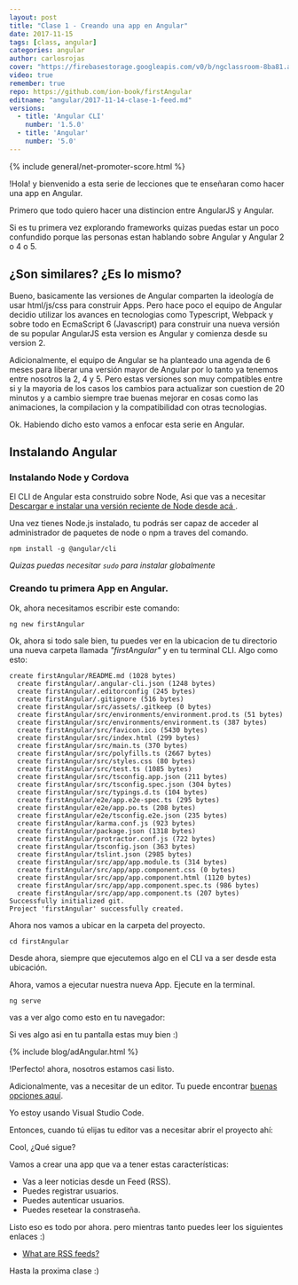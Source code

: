 ```yaml
---
layout: post
title: "Clase 1 - Creando una app en Angular"
date: 2017-11-15
tags: [class, angular]
categories: angular
author: carlosrojas
cover: "https://firebasestorage.googleapis.com/v0/b/ngclassroom-8ba81.appspot.com/o/posts%2F2017-11-14-clase-1-feed%2Fclase1.png?alt=media&token=bc1466ef-4358-49f9-9dc0-7e7c014feb54"
video: true
remember: true
repo: https://github.com/ion-book/firstAngular
editname: "angular/2017-11-14-clase-1-feed.md"
versions:
  - title: 'Angular CLI'
    number: '1.5.0'
  - title: 'Angular'
    number: '5.0'
---
```


<amp-img width="1024" height="512" layout="responsive" src="https://firebasestorage.googleapis.com/v0/b/ngclassroom-8ba81.appspot.com/o/posts%2F2017-11-14-clase-1-feed%2Fclase1.png?alt=media&token=bc1466ef-4358-49f9-9dc0-7e7c014feb54"></amp-img>

{% include general/net-promoter-score.html %} 

!Hola! y bienvenido a esta serie de lecciones que te enseñaran como hacer una app en Angular.

Primero que todo quiero hacer una distincion entre AngularJS y Angular.

Si es tu primera vez explorando frameworks quizas puedas estar un poco confundido porque las personas estan hablando sobre Angular y Angular 2 o 4 o 5.
<!--summary-->

## ¿Son similares? ¿Es lo mismo?

Bueno, basicamente las versiones de Angular comparten la ideología de usar html/js/css para construir Apps. Pero hace poco el equipo de Angular decidio utilizar los avances en tecnologias como Typescript, Webpack y sobre todo en EcmaScript 6 (Javascript) para construir una nueva versión de su popular AngularJS esta version es Angular y comienza desde su version 2. 

Adicionalmente, el equipo de Angular se ha planteado una agenda de 6 meses para liberar una versión mayor de Angular por lo tanto ya tenemos entre nosotros la 2, 4 y 5. Pero estas versiones son muy compatibles entre si y la mayoria de los casos los cambios para actualizar son cuestion de 20 minutos y a cambio siempre trae buenas mejorar en cosas como las animaciones, la compilacion y la compatibilidad con otras tecnologias.

Ok. Habiendo dicho esto vamos a enfocar esta serie en Angular.

## Instalando Angular

### Instalando Node y Cordova

El CLI de Angular esta construido sobre Node, Asi que vas a necesitar [ Descargar e instalar una versión reciente de Node desde acá ](https://nodejs.org/).

Una vez tienes Node.js instalado, tu podrás ser capaz de acceder al administrador de paquetes de node o npm a traves del comando.

```
npm install -g @angular/cli
```

*Quizas puedas necesitar `sudo` para instalar globalmente*


### Creando tu primera App en Angular.

Ok, ahora necesitamos escribir este comando:

```
ng new firstAngular
```

Ok, ahora si todo sale bien, tu puedes ver en la ubicacion de tu directorio una nueva carpeta llamada *"firstAngular"* y en tu terminal CLI. Algo como esto:

```
create firstAngular/README.md (1028 bytes)
  create firstAngular/.angular-cli.json (1248 bytes)
  create firstAngular/.editorconfig (245 bytes)
  create firstAngular/.gitignore (516 bytes)
  create firstAngular/src/assets/.gitkeep (0 bytes)
  create firstAngular/src/environments/environment.prod.ts (51 bytes)
  create firstAngular/src/environments/environment.ts (387 bytes)
  create firstAngular/src/favicon.ico (5430 bytes)
  create firstAngular/src/index.html (299 bytes)
  create firstAngular/src/main.ts (370 bytes)
  create firstAngular/src/polyfills.ts (2667 bytes)
  create firstAngular/src/styles.css (80 bytes)
  create firstAngular/src/test.ts (1085 bytes)
  create firstAngular/src/tsconfig.app.json (211 bytes)
  create firstAngular/src/tsconfig.spec.json (304 bytes)
  create firstAngular/src/typings.d.ts (104 bytes)
  create firstAngular/e2e/app.e2e-spec.ts (295 bytes)
  create firstAngular/e2e/app.po.ts (208 bytes)
  create firstAngular/e2e/tsconfig.e2e.json (235 bytes)
  create firstAngular/karma.conf.js (923 bytes)
  create firstAngular/package.json (1318 bytes)
  create firstAngular/protractor.conf.js (722 bytes)
  create firstAngular/tsconfig.json (363 bytes)
  create firstAngular/tslint.json (2985 bytes)
  create firstAngular/src/app/app.module.ts (314 bytes)
  create firstAngular/src/app/app.component.css (0 bytes)
  create firstAngular/src/app/app.component.html (1120 bytes)
  create firstAngular/src/app/app.component.spec.ts (986 bytes)
  create firstAngular/src/app/app.component.ts (207 bytes)
Successfully initialized git.
Project 'firstAngular' successfully created.

```

Ahora nos vamos a ubicar en la carpeta del proyecto.

```
cd firstAngular
```

Desde ahora, siempre que ejecutemos algo en el CLI va a ser desde esta ubicación.

Ahora, vamos a ejecutar nuestra nueva App. Ejecute en la terminal.

```
ng serve
```

vas a ver algo como esto en tu navegador:

<amp-img width="858" height="495" layout="responsive" src="https://firebasestorage.googleapis.com/v0/b/ngclassroom-8ba81.appspot.com/o/posts%2F2017-11-14-clase-1-feed%2FCaptura%20de%20pantalla%202017-11-15%20a%20la(s)%2010.15.18%20a.m..png?alt=media&token=1d8773b5-22e7-49da-8082-f187b8ad5597"></amp-img>

Si ves algo asi en tu pantalla estas muy bien :)

{% include blog/adAngular.html %}

!Perfecto! ahora, nosotros estamos casi listo.

Adicionalmente, vas a necesitar de un editor. Tu puede encontrar [buenas opciones aquí](https://angular.io/resources).

Yo estoy usando Visual Studio Code.

Entonces, cuando tú elijas tu editor vas a necesitar abrir el proyecto ahí:

<amp-img width="858" height="643" layout="responsive" src="https://firebasestorage.googleapis.com/v0/b/ngclassroom-8ba81.appspot.com/o/posts%2F2017-11-14-clase-1-feed%2FCaptura%20de%20pantalla%202017-11-15%20a%20la(s)%2010.18.03%20a.m..png?alt=media&token=2c81d9af-f1d7-4368-b49d-49206ef0c021"></amp-img>

Cool, ¿Qué sigue?

Vamos a crear una app que va a tener estas características:

* Vas a leer noticias desde un Feed (RSS).
* Puedes registrar usuarios.
* Puedes autenticar usuarios.
* Puedes resetear la constraseña.

Listo eso es todo por ahora. pero mientras tanto puedes leer los siguientes enlaces :)

* [What are RSS feeds?](https://www.lifewire.com/rss-101-3482781)

Hasta la proxima clase :)
